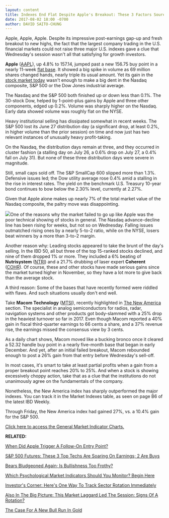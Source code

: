 ```yaml
---
layout: content
title: Indexes End Flat Despite Apple's Breakout: These 3 Factors Soured The Day
date: 2017-08-02 18:00 -0700
author: DAVID SAITO-CHUNG
---
```






Apple, Apple, Apple. Despite its impressive post-earnings gap-up and fresh breakout to new highs, the fact that the largest company trading in the U.S. financial markets could not raise three major U.S. indexes gave a clue that Wednesday's session wasn't all that satisfying for growth investors.




**Apple** ([AAPL](https://research.investors.com/quote.aspx?symbol=AAPL)), up 4.8% to 157.14, jumped past a new 156.75 buy point in a nearly 11-week [flat base](https://www.investors.com/how-to-invest/investors-corner/when-to-buy-the-basics-of-a-flat-base-a-super-growth-stock-pattern/). It showed a big spike in volume as 69 million shares changed hands, nearly triple its usual amount. Yet its gain in the [stock market today](https://www.investors.com/category/market-trend/stock-market-today/) wasn't enough to make a big dent in the Nasdaq composite, S&P 500 or the Dow Jones industrial average.


The Nasdaq and the S&P 500 both finished up or down less than 0.1%. The 30-stock Dow, helped by 1-point-plus gains by Apple and three other components, edged up 0.2%. Volume was sharply higher on the Nasdaq. Early data showed volume was roughly flat on the NYSE.


Heavy institutional selling has dissipated somewhat in recent weeks. The S&P 500 lost its June 27 distribution day (a significant drop, at least 0.2%, in higher volume than the prior session) on time and now just has two relevant instances of unusually heavy profit-taking.


On the Nasdaq, the distribution days remain at three, and they occurred in cluster fashion (a stalling day on July 26, a 0.6% drop on July 27, a 0.4% fall on July 31). But none of these three distribution days were severe in magnitude.


Still, small caps sold off. The S&P SmallCap 600 slipped more than 1.3%. Defensive issues led; the Dow utility average rose 0.4% amid a stalling in the rise in interest rates. The yield on the benchmark U.S. Treasury 10-year bond continues to bow below the 2.30% level, currently at 2.27%.


Given that Apple alone makes up nearly 7% of the total market value of the Nasdaq composite, the paltry move was disappointing.


![](https://www.investors.com/wp-content/uploads/2017/08/MP080217.png)One of the reasons why the market failed to go up like Apple was the poor technical showing of stocks in general. The Nasdaq advance-decline line has been rising for weeks, but not so on Wednesday. Falling issues outmatched rising ones by a nearly 5-to-2 ratio, while on the NYSE, losers beat winners by a more than 3-to-2 margin.


Another reason why: Leading stocks appeared to take the brunt of the day's selling. In the IBD 50, all but three of the top 15-ranked stocks declined, and nine of them dropped 1% or more. They included a 6% beating of **Nutrisystem** ([NTRI](https://research.investors.com/quote.aspx?symbol=NTRI)) and a 21.7% drubbing of laser expert **Coherent** ([COHR](https://research.investors.com/quote.aspx?symbol=COHR)). Of course, these and other stocks have made serious gains since the market turned higher in November, so they have a lot more to give back than the average stock.


A third reason: Some of the bases that have recently formed were riddled with flaws. And such situations usually don't end well.


Take **Macom Technology** ([MTSI](https://research.investors.com/quote.aspx?symbol=MTSI)), recently highlighted in [The New America](https://www.investors.com/research/the-new-america/macom-sees-gold-in-mining-the-silver-linings-of-data-clouds/) section. The specialist in analog semiconductors for radios, radar, navigation systems and other products got body-slammed with a 25% drop in the heaviest turnover so far in 2017. Even though Macom reported a 40% gain in fiscal third-quarter earnings to 66 cents a share, and a 37% revenue rise, the earnings missed the consensus view by 3 cents.



As a daily chart shows, Macom moved like a bucking bronco once it cleared a 52.32 handle buy point in a nearly five-month base that began in early December. And yet, after an initial failed breakout, Macom rebounded enough to post a 26% gain from that entry before Wednesday's sell-off.


In most cases, it's smart to take at least partial profits when a gain from a proper breakout point reaches 20% to 25%. And when a stock is showing excessively choppy action, take that as a clue that the institutions do not unanimously agree on the fundamentals of the company.


Nonetheless, the New America index has sharply outperformed the major indexes. You can track it in the Market Indexes table, as seen on page B6 of the latest IBD Weekly.


Through Friday, the New America index had gained 27%, vs. a 10.4% gain for the S&P 500.


[Click here to access the General Market Indicator Charts.](https://www.investors.com/wp-content/uploads/2017/08/IBD0208152824GMI.pdf)


**RELATED:**


[When Did Apple Trigger A Follow-On Entry Point?](https://www.investors.com/market-trend/stock-market-today/china-medicals-lead-market-why-apple-has-hit-a-buy-point-now/)


[S&P 500 Futures: These 3 Top Techs Are Soaring On Earnings; 2 Are Buys](https://www.investors.com/market-trend/stock-market-today/sp-500-futures-why-tesla-is-not-a-buy-but-these-2-techs-likely-are/)


[Bears Bludgeoned Again; Is Bullishness Too Frothy?](https://www.investors.com/market-trend/the-big-picture/bears-bludgeoned-again-nasdaq-up-9th-straight-day-is-bullishness-frothy/)


[Which Psychological Market Indicators Should You Monitor? Begin Here](http://research.investors.com/psychological-market-indicators/)


[Investor's Corner: Here's One Way To Track Sector Rotation Immediately](https://www.investors.com/how-to-invest/investors-corner/industry-group-strength-how-to-find-big-stock-winners-veeva-electronic-arts-alibaba/)


[Also In The Big Picture: This Market Laggard Led The Session: Signs Of A Rotation?](https://www.investors.com/market-trend/the-big-picture/this-laggard-group-led-in-dull-up-session-for-indexes-signs-of-new-rotation/)


[The Case For A New Bull Run In Gold](https://www.investors.com/172493/gold-price-could-start-new-uptrend/)




